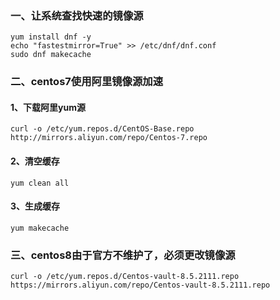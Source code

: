### 一、让系统查找快速的镜像源
``` shell
yum install dnf -y
echo "fastestmirror=True" >> /etc/dnf/dnf.conf
sudo dnf makecache
```

### 二、centos7使用阿里镜像源加速
#### 1、下载阿里yum源
``` shell
curl -o /etc/yum.repos.d/CentOS-Base.repo http://mirrors.aliyun.com/repo/Centos-7.repo
```
#### 2、清空缓存
``` shell
yum clean all
```
#### 3、生成缓存
``` shell
yum makecache
```

### 三、centos8由于官方不维护了，必须更改镜像源
``` shell
curl -o /etc/yum.repos.d/Centos-vault-8.5.2111.repo https://mirrors.aliyun.com/repo/Centos-vault-8.5.2111.repo
```